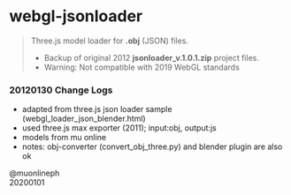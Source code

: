 # webgl-jsonloader

> Three.js model loader for **.obj** (JSON) files.  
> - Backup of original 2012 **jsonloader_v.1.0.1.zip** project files.  
> - Warning: Not compatible with 2019 WebGL standards

### 20120130 Change Logs
- adapted from three.js json loader sample (webgl_loader_json_blender.html)
- used three.js max exporter (2011); input:obj, output:js
- models from mu online
- notes: obj-converter (convert\_obj\_three.py) and blender plugin are also ok

@muonlineph  
20200101
